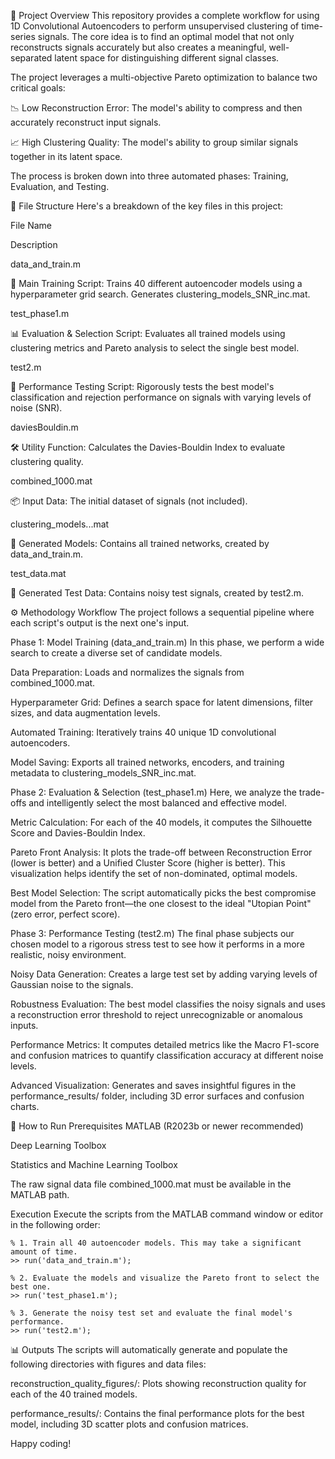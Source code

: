 🚀 Project Overview
This repository provides a complete workflow for using 1D Convolutional Autoencoders to perform unsupervised clustering of time-series signals. The core idea is to find an optimal model that not only reconstructs signals accurately but also creates a meaningful, well-separated latent space for distinguishing different signal classes.

The project leverages a multi-objective Pareto optimization to balance two critical goals:

📉 Low Reconstruction Error: The model's ability to compress and then accurately reconstruct input signals.

📈 High Clustering Quality: The model's ability to group similar signals together in its latent space.

The process is broken down into three automated phases: Training, Evaluation, and Testing.

📂 File Structure
Here's a breakdown of the key files in this project:

File Name

Description

data_and_train.m

🧠 Main Training Script: Trains 40 different autoencoder models using a hyperparameter grid search. Generates clustering_models_SNR_inc.mat.

test_phase1.m

📊 Evaluation & Selection Script: Evaluates all trained models using clustering metrics and Pareto analysis to select the single best model.

test2.m

🔬 Performance Testing Script: Rigorously tests the best model's classification and rejection performance on signals with varying levels of noise (SNR).

daviesBouldin.m

🛠️ Utility Function: Calculates the Davies-Bouldin Index to evaluate clustering quality.

combined_1000.mat

📦 Input Data: The initial dataset of signals (not included).

clustering_models...mat

💾 Generated Models: Contains all trained networks, created by data_and_train.m.

test_data.mat

🧪 Generated Test Data: Contains noisy test signals, created by test2.m.

⚙️ Methodology Workflow
The project follows a sequential pipeline where each script's output is the next one's input.

Phase 1: Model Training (data_and_train.m)
In this phase, we perform a wide search to create a diverse set of candidate models.

Data Preparation: Loads and normalizes the signals from combined_1000.mat.

Hyperparameter Grid: Defines a search space for latent dimensions, filter sizes, and data augmentation levels.

Automated Training: Iteratively trains 40 unique 1D convolutional autoencoders.

Model Saving: Exports all trained networks, encoders, and training metadata to clustering_models_SNR_inc.mat.

Phase 2: Evaluation & Selection (test_phase1.m)
Here, we analyze the trade-offs and intelligently select the most balanced and effective model.

Metric Calculation: For each of the 40 models, it computes the Silhouette Score and Davies-Bouldin Index.

Pareto Front Analysis: It plots the trade-off between Reconstruction Error (lower is better) and a Unified Cluster Score (higher is better). This visualization helps identify the set of non-dominated, optimal models.

Best Model Selection: The script automatically picks the best compromise model from the Pareto front—the one closest to the ideal "Utopian Point" (zero error, perfect score).

Phase 3: Performance Testing (test2.m)
The final phase subjects our chosen model to a rigorous stress test to see how it performs in a more realistic, noisy environment.

Noisy Data Generation: Creates a large test set by adding varying levels of Gaussian noise to the signals.

Robustness Evaluation: The best model classifies the noisy signals and uses a reconstruction error threshold to reject unrecognizable or anomalous inputs.

Performance Metrics: It computes detailed metrics like the Macro F1-score and confusion matrices to quantify classification accuracy at different noise levels.

Advanced Visualization: Generates and saves insightful figures in the performance_results/ folder, including 3D error surfaces and confusion charts.

🚀 How to Run
Prerequisites
MATLAB (R2023b or newer recommended)

Deep Learning Toolbox

Statistics and Machine Learning Toolbox

The raw signal data file combined_1000.mat must be available in the MATLAB path.

Execution
Execute the scripts from the MATLAB command window or editor in the following order:

    % 1. Train all 40 autoencoder models. This may take a significant amount of time.
    >> run('data_and_train.m');

    % 2. Evaluate the models and visualize the Pareto front to select the best one.
    >> run('test_phase1.m');

    % 3. Generate the noisy test set and evaluate the final model's performance.
    >> run('test2.m');

📊 Outputs
The scripts will automatically generate and populate the following directories with figures and data files:

reconstruction_quality_figures/: Plots showing reconstruction quality for each of the 40 trained models.

performance_results/: Contains the final performance plots for the best model, including 3D scatter plots and confusion matrices.

Happy coding!
